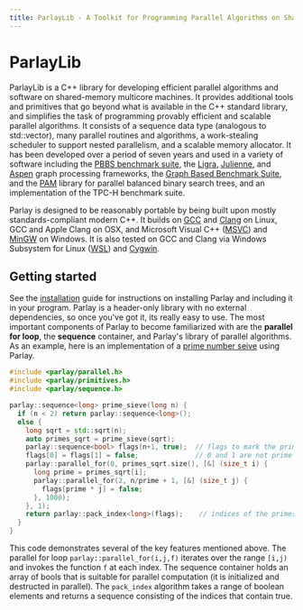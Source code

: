 ```yaml
---
title: ParlayLib - A Toolkit for Programming Parallel Algorithms on Shared-Memory Multicore Machines
---
```


# ParlayLib

ParlayLib is a C++ library for developing efficient parallel algorithms and software on shared-memory multicore machines. It provides additional tools and primitives that go beyond what is available in the C++ standard library, and simplifies the task of programming provably efficient and scalable parallel algorithms. It consists of a sequence data type (analogous to std::vector), many parallel routines and algorithms, a work-stealing scheduler to support nested parallelism, and a scalable memory allocator. It has been developed over a period of seven years and used in a variety of software including the [PBBS benchmark suite](http://www.cs.cmu.edu/~pbbs/benchmarks.html), the [Ligra](http://jshun.github.io/ligra/), [Julienne](https://dl.acm.org/doi/pdf/10.1145/3087556.3087580), and [Aspen](https://github.com/ldhulipala/aspen) graph processing frameworks, the [Graph Based Benchmark Suite](https://github.com/ParAlg/gbbs), and the [PAM](https://cmuparlay.github.io/PAMWeb/) library for parallel balanced binary search trees, and an implementation of the TPC-H benchmark suite.

Parlay is designed to be reasonably portable by being built upon mostly standards-compliant modern C++. It builds on [GCC](https://gcc.gnu.org/) and [Clang](https://clang.llvm.org/) on Linux, GCC and Apple Clang on OSX, and Microsoft Visual C++ ([MSVC](https://visualstudio.microsoft.com/vs/)) and [MinGW](http://www.mingw.org/) on Windows. It is also tested on GCC and Clang via Windows Subsystem for Linux ([WSL](https://docs.microsoft.com/en-us/windows/wsl/about)) and [Cygwin](https://www.cygwin.com/).

## Getting started

See the [installation](./installation.md) guide for instructions on installing Parlay and including it in your program. Parlay is a header-only library with no external dependencies, so once you've got it, its really easy to use. The most important components of Parlay to become familiarized with are the **parallel for loop**, the **sequence** container, and Parlay's library of parallel algorithms. As an example, here is an implementation of a [prime number seive](https://en.wikipedia.org/wiki/Sieve_of_Eratosthenes) using Parlay.

```c++
#include <parlay/parallel.h>
#include <parlay/primitives.h>
#include <parlay/sequence.h>

parlay::sequence<long> prime_sieve(long n) {
  if (n < 2) return parlay::sequence<long>();
  else {
    long sqrt = std::sqrt(n);
    auto primes_sqrt = prime_sieve(sqrt);
    parlay::sequence<bool> flags(n+1, true);  // flags to mark the primes
    flags[0] = flags[1] = false;              // 0 and 1 are not prime
    parlay::parallel_for(0, primes_sqrt.size(), [&] (size_t i) {
      long prime = primes_sqrt[i];
      parlay::parallel_for(2, n/prime + 1, [&] (size_t j) {
        flags[prime * j] = false;
      }, 1000);
    }, 1);
    return parlay::pack_index<long>(flags);    // indices of the primes
  }
}
```

This code demonstrates several of the key features mentioned above. The parallel for loop `parlay::parallel_for(i,j,f)` iterates over the range `[i,j)` and invokes the function `f` at each index. The sequence container holds an array of bools that is suitable for parallel computation (it is initialized and destructed in parallel). The `pack_index` algorithm takes a range of boolean elements and returns a sequence consisting of the indices that contain true.
